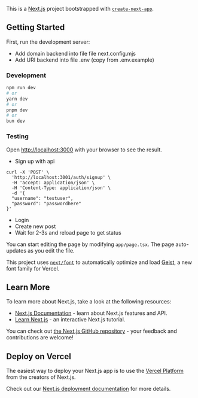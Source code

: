 This is a [Next.js](https://nextjs.org) project bootstrapped with [`create-next-app`](https://nextjs.org/docs/app/api-reference/cli/create-next-app).

## Getting Started

First, run the development server:

- Add domain backend into file file next.config.mjs
- Add URI backend into file .env (copy from .env.example)

### Development 
```bash
npm run dev
# or
yarn dev
# or
pnpm dev
# or
bun dev
```

### Testing 

Open [http://localhost:3000](http://localhost:3000) with your browser to see the result.

- Sign up with api

```
curl -X 'POST' \
  'http://localhost:3001/auth/signup' \
  -H 'accept: application/json' \
  -H 'Content-Type: application/json' \
  -d '{
  "username": "testuser",
  "password": "passwordhere"
}'

```
- Login
- Create new post
- Wait for 2-3s and reload page to get status

You can start editing the page by modifying `app/page.tsx`. The page auto-updates as you edit the file.

This project uses [`next/font`](https://nextjs.org/docs/app/building-your-application/optimizing/fonts) to automatically optimize and load [Geist](https://vercel.com/font), a new font family for Vercel.

## Learn More

To learn more about Next.js, take a look at the following resources:

- [Next.js Documentation](https://nextjs.org/docs) - learn about Next.js features and API.
- [Learn Next.js](https://nextjs.org/learn) - an interactive Next.js tutorial.

You can check out [the Next.js GitHub repository](https://github.com/vercel/next.js) - your feedback and contributions are welcome!

## Deploy on Vercel

The easiest way to deploy your Next.js app is to use the [Vercel Platform](https://vercel.com/new?utm_medium=default-template&filter=next.js&utm_source=create-next-app&utm_campaign=create-next-app-readme) from the creators of Next.js.

Check out our [Next.js deployment documentation](https://nextjs.org/docs/app/building-your-application/deploying) for more details.
